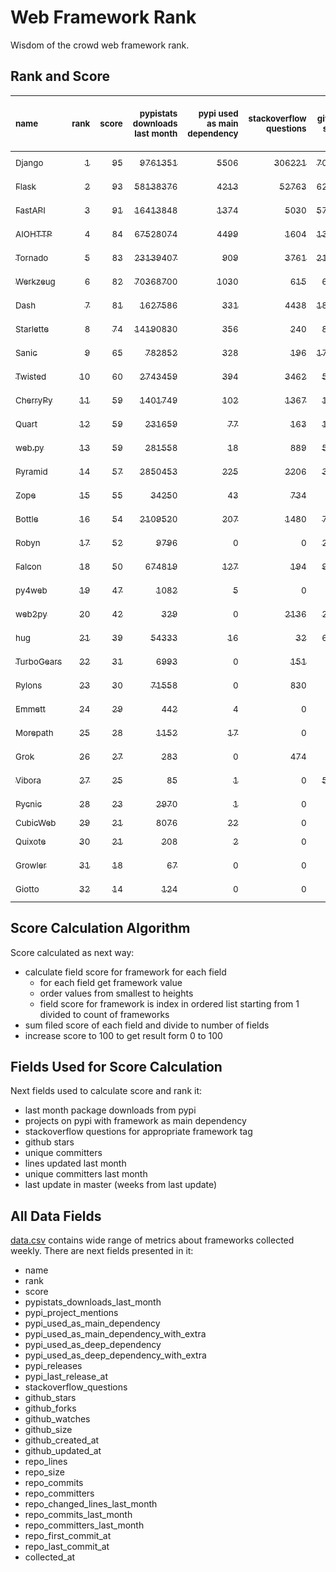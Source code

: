 # Web Framework Rank
Wisdom of the crowd web framework rank.

## Rank and Score
<sub>name</sub> | <sub>rank</sub> | <sub>score</sub> | <sub>pypistats downloads last month</sub> | <sub>pypi used as main dependency</sub> | <sub>stackoverflow questions</sub> | <sub>github stars</sub> | <sub>repo unique committers</sub> | <sub>repo changed lines last month</sub> | <sub>repo unique committers last month</sub> | <sub>repo last commit</sub>
:--- | ---: | ---: | ---: | ---: | ---: | ---: | ---: | ---: | ---: | ---:
[<sub>Django</sub>](https://github.com/django/django "first commit: 2005-07-13") | [<sub>1</sub>](# "  +0 last week") | [<sub>95</sub>](# "  -2 last week") | [<sub>9761351</sub>](# "  #7 in pypistats downloads last month -0.68% last week") | [<sub>5506</sub>](# "  #1 in pypi used as main dependency +0.46% last week") | [<sub>306221</sub>](# "  #1 in stackoverflow questions +0.07% last week") | [<sub>70134</sub>](# "  #1 in github stars +0.19% last week") | [<sub>2881</sub>](# "  #1 in repo unique committers +0.1% last week") | [<sub>22712</sub>](# "▼ #3 in repo changed lines last month +64.07% last week") | [<sub>31</sub>](# "  #1 in repo unique committers last month +0.0% last week") | [<sub>2023-04-28</sub>](# "  #1 in repo last commit 1 week ago")
[<sub>Flask</sub>](https://github.com/pallets/flask "first commit: 2010-04-06; uses: Werkzeug") | [<sub>2</sub>](# "  +0 last week") | [<sub>93</sub>](# "  +0 last week") | [<sub>58138376</sub>](# "  #3 in pypistats downloads last month +0.59% last week") | [<sub>4213</sub>](# "  #3 in pypi used as main dependency +0.38% last week") | [<sub>52763</sub>](# "  #2 in stackoverflow questions +0.17% last week") | [<sub>62756</sub>](# "  #2 in github stars +0.16% last week") | [<sub>829</sub>](# "  #2 in repo unique committers +0.0% last week") | [<sub>4254</sub>](# "  #5 in repo changed lines last month +2.9% last week") | [<sub>9</sub>](# "  #3 in repo unique committers last month +12.5% last week") | [<sub>2023-04-25</sub>](# "▲ #1 in repo last commit 1 week ago")
[<sub>FastAPI</sub>](https://github.com/tiangolo/fastapi "first commit: 2018-12-05; uses: Starlette") | [<sub>3</sub>](# "  +0 last week") | [<sub>91</sub>](# "  +2 last week") | [<sub>16413848</sub>](# "  #5 in pypistats downloads last month -0.64% last week") | [<sub>1374</sub>](# "  #4 in pypi used as main dependency +1.03% last week") | [<sub>5030</sub>](# "  #3 in stackoverflow questions +1.02% last week") | [<sub>57276</sub>](# "  #3 in github stars +0.53% last week") | [<sub>457</sub>](# "  #5 in repo unique committers +0.66% last week") | [<sub>22929</sub>](# "▼ #2 in repo changed lines last month +3.95% last week") | [<sub>24</sub>](# "  #2 in repo unique committers last month +20.0% last week") | [<sub>2023-04-25</sub>](# "▲ #1 in repo last commit 1 week ago")
[<sub>AIOHTTP</sub>](https://github.com/aio-libs/aiohttp "first commit: 2013-10-01") | [<sub>4</sub>](# "▲ +2 last week") | [<sub>84</sub>](# "▲ +3 last week") | [<sub>67528074</sub>](# "  #2 in pypistats downloads last month -0.08% last week") | [<sub>4499</sub>](# "  #2 in pypi used as main dependency +0.87% last week") | [<sub>1604</sub>](# "  #9 in stackoverflow questions +0.06% last week") | [<sub>13505</sub>](# "  #7 in github stars +0.22% last week") | [<sub>697</sub>](# "  #3 in repo unique committers +0.14% last week") | [<sub>167</sub>](# "▲ #10 in repo changed lines last month +288.37% last week") | [<sub>3</sub>](# "  #10 in repo unique committers last month +0.0% last week") | [<sub>2023-04-25</sub>](# "▲ #1 in repo last commit 1 week ago")
[<sub>Tornado</sub>](https://github.com/tornadoweb/tornado "first commit: 2009-09-09") | [<sub>5</sub>](# "▼ -1 last week") | [<sub>83</sub>](# "▼ -1 last week") | [<sub>23139407</sub>](# "  #4 in pypistats downloads last month +4.25% last week") | [<sub>909</sub>](# "  #6 in pypi used as main dependency +0.55% last week") | [<sub>3761</sub>](# "  #5 in stackoverflow questions +0.05% last week") | [<sub>21087</sub>](# "  #4 in github stars +0.07% last week") | [<sub>449</sub>](# "  #6 in repo unique committers +0.0% last week") | [<sub>528</sub>](# "▲ #8 in repo changed lines last month -20.72% last week") | [<sub>2</sub>](# "  #13 in repo unique committers last month +0.0% last week") | [<sub>2023-04-24</sub>](# "  #1 in repo last commit 1 week ago")
[<sub>Werkzeug</sub>](https://github.com/pallets/werkzeug "first commit: 2007-05-04; used by: Flask and Quart") | [<sub>6</sub>](# "▼ -1 last week") | [<sub>82</sub>](# "▼ -1 last week") | [<sub>70368700</sub>](# "  #1 in pypistats downloads last month +0.47% last week") | [<sub>1030</sub>](# "  #5 in pypi used as main dependency +0.29% last week") | [<sub>615</sub>](# "  #15 in stackoverflow questions +0.16% last week") | [<sub>6342</sub>](# "  #12 in github stars +0.05% last week") | [<sub>481</sub>](# "  #4 in repo unique committers +0.0% last week") | [<sub>12490</sub>](# "▼ #4 in repo changed lines last month +11.33% last week") | [<sub>6</sub>](# "  #5 in repo unique committers last month +0.0% last week") | [<sub>2023-04-28</sub>](# "▲ #1 in repo last commit 1 week ago")
[<sub>Dash</sub>](https://github.com/plotly/dash "first commit: 2015-04-10") | [<sub>7</sub>](# "  +0 last week") | [<sub>81</sub>](# "  +1 last week") | [<sub>1627586</sub>](# "  #11 in pypistats downloads last month +3.9% last week") | [<sub>331</sub>](# "  #9 in pypi used as main dependency +0.3% last week") | [<sub>4438</sub>](# "  #4 in stackoverflow questions +0.16% last week") | [<sub>18576</sub>](# "  #5 in github stars +0.19% last week") | [<sub>164</sub>](# "  #15 in repo unique committers +0.0% last week") | [<sub>144552</sub>](# "▲ #1 in repo changed lines last month +2161.81% last week") | [<sub>6</sub>](# "  #5 in repo unique committers last month +0.0% last week") | [<sub>2023-04-26</sub>](# "▲ #1 in repo last commit 1 week ago")
[<sub>Starlette</sub>](https://github.com/encode/starlette "first commit: 2018-06-25; used by: FastAPI") | [<sub>8</sub>](# "  +0 last week") | [<sub>74</sub>](# "  +2 last week") | [<sub>14190830</sub>](# "  #6 in pypistats downloads last month -0.25% last week") | [<sub>356</sub>](# "  #8 in pypi used as main dependency +1.42% last week") | [<sub>240</sub>](# "  #17 in stackoverflow questions +0.84% last week") | [<sub>8211</sub>](# "  #9 in github stars +0.48% last week") | [<sub>239</sub>](# "  #11 in repo unique committers +0.42% last week") | [<sub>73</sub>](# "▲ #12 in repo changed lines last month +19.67% last week") | [<sub>6</sub>](# "▲ #5 in repo unique committers last month +20.0% last week") | [<sub>2023-04-28</sub>](# "▲ #1 in repo last commit 1 week ago")
[<sub>Sanic</sub>](https://github.com/sanic-org/sanic "first commit: 2016-05-26") | [<sub>9</sub>](# "▲ +1 last week") | [<sub>65</sub>](# "▲ -4 last week") | [<sub>782852</sub>](# "  #13 in pypistats downloads last month +5.68% last week") | [<sub>328</sub>](# "  #10 in pypi used as main dependency +0.31% last week") | [<sub>196</sub>](# "  #18 in stackoverflow questions +0.0% last week") | [<sub>17020</sub>](# "  #6 in github stars +0.02% last week") | [<sub>364</sub>](# "  #7 in repo unique committers +0.0% last week") | [<sub>11</sub>](# "▼ #15 in repo changed lines last month -98.77% last week") | [<sub>1</sub>](# "▼ #14 in repo unique committers last month -50.0% last week") | [<sub>2023-04-09</sub>](# "▼ #13 in repo last commit 3 weeks ago")
[<sub>Twisted</sub>](https://github.com/twisted/twisted "first commit: 2001-07-09") | [<sub>10</sub>](# "▼ -1 last week") | [<sub>60</sub>](# "▼ -11 last week") | [<sub>2743459</sub>](# "  #9 in pypistats downloads last month -0.34% last week") | [<sub>394</sub>](# "  #7 in pypi used as main dependency +0.25% last week") | [<sub>3462</sub>](# "  #6 in stackoverflow questions +0.0% last week") | [<sub>5027</sub>](# "  #15 in github stars +0.0% last week") | [<sub>296</sub>](# "  #9 in repo unique committers +0.0% last week") | [<sub>0</sub>](# "▼ #16 in repo changed lines last month -100.0% last week") | [<sub>0</sub>](# "▼ #16 in repo unique committers last month -100.0% last week") | [<sub>2023-03-28</sub>](# "  #16 in repo last commit 5 weeks ago")
[<sub>CherryPy</sub>](https://github.com/cherrypy/cherrypy "first commit: 2004-11-20") | [<sub>11</sub>](# "  +0 last week") | [<sub>59</sub>](# "  -1 last week") | [<sub>1401749</sub>](# "  #12 in pypistats downloads last month -7.0% last week") | [<sub>102</sub>](# "  #14 in pypi used as main dependency +0.0% last week") | [<sub>1367</sub>](# "  #11 in stackoverflow questions +0.07% last week") | [<sub>1673</sub>](# "  #20 in github stars +0.18% last week") | [<sub>148</sub>](# "  #16 in repo unique committers +0.0% last week") | [<sub>51</sub>](# "  #13 in repo changed lines last month -42.05% last week") | [<sub>3</sub>](# "▼ #10 in repo unique committers last month -25.0% last week") | [<sub>2023-04-01</sub>](# "  #15 in repo last commit 5 weeks ago")
[<sub>Quart</sub>](https://github.com/pallets/quart "first commit: 2017-05-14; uses: Werkzeug") | [<sub>12</sub>](# "▲ +4 last week") | [<sub>59</sub>](# "▲ +6 last week") | [<sub>231659</sub>](# "  #16 in pypistats downloads last month -0.21% last week") | [<sub>77</sub>](# "  #15 in pypi used as main dependency +0.0% last week") | [<sub>163</sub>](# "  #20 in stackoverflow questions +1.24% last week") | [<sub>1803</sub>](# "  #19 in github stars +1.29% last week") | [<sub>90</sub>](# "  #19 in repo unique committers +3.45% last week") | [<sub>362</sub>](# "▲ #9 in repo changed lines last month +50.83% last week") | [<sub>4</sub>](# "▲ #9 in repo unique committers last month +300.0% last week") | [<sub>2023-04-25</sub>](# "▲ #1 in repo last commit 1 week ago")
[<sub>web.py</sub>](https://github.com/webpy/webpy "first commit: 1970-01-01") | [<sub>13</sub>](# "▼ -1 last week") | [<sub>59</sub>](# "▼ +0 last week") | [<sub>281558</sub>](# "  #15 in pypistats downloads last month -4.87% last week") | [<sub>18</sub>](# "  #18 in pypi used as main dependency +0.0% last week") | [<sub>889</sub>](# "  #12 in stackoverflow questions +0.0% last week") | [<sub>5802</sub>](# "  #13 in github stars +0.03% last week") | [<sub>94</sub>](# "  #18 in repo unique committers +0.0% last week") | [<sub>74</sub>](# "▲ #11 in repo changed lines last month +0.0% last week") | [<sub>1</sub>](# "▲ #14 in repo unique committers last month +0.0% last week") | [<sub>2023-04-20</sub>](# "▼ #12 in repo last commit 2 weeks ago")
[<sub>Pyramid</sub>](https://github.com/Pylons/pyramid "first commit: 2008-07-04; used by: CubicWeb") | [<sub>14</sub>](# "▼ -1 last week") | [<sub>57</sub>](# "▼ +0 last week") | [<sub>2850453</sub>](# "  #8 in pypistats downloads last month +0.12% last week") | [<sub>225</sub>](# "  #11 in pypi used as main dependency +0.45% last week") | [<sub>2206</sub>](# "  #7 in stackoverflow questions +0.05% last week") | [<sub>3780</sub>](# "  #16 in github stars +0.05% last week") | [<sub>362</sub>](# "  #8 in repo unique committers +0.0% last week") | [<sub>0</sub>](# "▲ #16 in repo changed lines last month +100% last week") | [<sub>0</sub>](# "▲ #16 in repo unique committers last month +100% last week") | [<sub>2023-02-16</sub>](# "  #19 in repo last commit 11 weeks ago")
[<sub>Zope</sub>](https://github.com/zopefoundation/Zope "first commit: 1996-06-17") | [<sub>15</sub>](# "▼ -1 last week") | [<sub>55</sub>](# "▼ -2 last week") | [<sub>34250</sub>](# "  #19 in pypistats downloads last month +10.5% last week") | [<sub>43</sub>](# "  #16 in pypi used as main dependency +0.0% last week") | [<sub>734</sub>](# "  #14 in stackoverflow questions +0.0% last week") | [<sub>323</sub>](# "  #25 in github stars -0.31% last week") | [<sub>176</sub>](# "  #14 in repo unique committers +0.0% last week") | [<sub>32</sub>](# "▼ #14 in repo changed lines last month -91.37% last week") | [<sub>5</sub>](# "▼ #8 in repo unique committers last month +0.0% last week") | [<sub>2023-04-11</sub>](# "▼ #13 in repo last commit 3 weeks ago")
[<sub>Bottle</sub>](https://github.com/bottlepy/bottle "first commit: 2009-06-30") | [<sub>16</sub>](# "▼ -1 last week") | [<sub>54</sub>](# "▼ +0 last week") | [<sub>2109520</sub>](# "  #10 in pypistats downloads last month -1.21% last week") | [<sub>207</sub>](# "  #12 in pypi used as main dependency +0.49% last week") | [<sub>1480</sub>](# "  #10 in stackoverflow questions +0.07% last week") | [<sub>7971</sub>](# "  #10 in github stars +0.21% last week") | [<sub>231</sub>](# "  #12 in repo unique committers +0.0% last week") | [<sub>0</sub>](# "▲ #16 in repo changed lines last month +100% last week") | [<sub>0</sub>](# "▲ #16 in repo unique committers last month +100% last week") | [<sub>2022-09-05</sub>](# "  #23 in repo last commit 34 weeks ago")
[<sub>Robyn</sub>](https://github.com/sansyrox/robyn "first commit: 2021-05-22") | [<sub>17</sub>](# "  +0 last week") | [<sub>52</sub>](# "  +0 last week") | [<sub>9796</sub>](# "  #20 in pypistats downloads last month +3.97% last week") | [<sub>0</sub>](# "  #26 in pypi used as main dependency +100% last week") | [<sub>0</sub>](# "  #23 in stackoverflow questions +100% last week") | [<sub>2606</sub>](# "  #17 in github stars +0.85% last week") | [<sub>47</sub>](# "  #21 in repo unique committers +2.17% last week") | [<sub>1348</sub>](# "  #6 in repo changed lines last month +9.68% last week") | [<sub>8</sub>](# "  #4 in repo unique committers last month +14.29% last week") | [<sub>2023-04-25</sub>](# "▲ #1 in repo last commit 1 week ago")
[<sub>Falcon</sub>](https://github.com/falconry/falcon "first commit: 2012-12-06; used by: hug") | [<sub>18</sub>](# "  +0 last week") | [<sub>50</sub>](# "  +0 last week") | [<sub>674819</sub>](# "  #14 in pypistats downloads last month -0.65% last week") | [<sub>127</sub>](# "  #13 in pypi used as main dependency +0.0% last week") | [<sub>194</sub>](# "  #19 in stackoverflow questions +0.0% last week") | [<sub>9042</sub>](# "  #8 in github stars +0.01% last week") | [<sub>203</sub>](# "  #13 in repo unique committers +0.0% last week") | [<sub>0</sub>](# "▲ #16 in repo changed lines last month +100% last week") | [<sub>0</sub>](# "▲ #16 in repo unique committers last month +100% last week") | [<sub>2023-01-18</sub>](# "  #21 in repo last commit 15 weeks ago")
[<sub>py4web</sub>](https://github.com/web2py/py4web "first commit: 2019-03-25") | [<sub>19</sub>](# "  +0 last week") | [<sub>47</sub>](# "  +0 last week") | [<sub>1082</sub>](# "▼ #25 in pypistats downloads last month +2.46% last week") | [<sub>5</sub>](# "  #21 in pypi used as main dependency +0.0% last week") | [<sub>0</sub>](# "  #23 in stackoverflow questions +100% last week") | [<sub>198</sub>](# "  #27 in github stars +0.51% last week") | [<sub>66</sub>](# "  #20 in repo unique committers +0.0% last week") | [<sub>1123</sub>](# "  #7 in repo changed lines last month +4.08% last week") | [<sub>3</sub>](# "  #10 in repo unique committers last month +0.0% last week") | [<sub>2023-04-28</sub>](# "▲ #1 in repo last commit 1 week ago")
[<sub>web2py</sub>](https://github.com/web2py/web2py "first commit: 2011-11-23") | [<sub>20</sub>](# "  +0 last week") | [<sub>42</sub>](# "  +1 last week") | [<sub>329</sub>](# "▲ #27 in pypistats downloads last month -2.37% last week") | [<sub>0</sub>](# "  #26 in pypi used as main dependency +100% last week") | [<sub>2136</sub>](# "  #8 in stackoverflow questions +0.0% last week") | [<sub>2038</sub>](# "  #18 in github stars +0.05% last week") | [<sub>271</sub>](# "  #10 in repo unique committers +0.0% last week") | [<sub>0</sub>](# "▲ #16 in repo changed lines last month +100% last week") | [<sub>0</sub>](# "▲ #16 in repo unique committers last month +100% last week") | [<sub>2023-03-23</sub>](# "  #17 in repo last commit 6 weeks ago")
[<sub>hug</sub>](https://github.com/hugapi/hug "first commit: 2015-07-17; uses: Falcon") | [<sub>21</sub>](# "  +0 last week") | [<sub>39</sub>](# "  +0 last week") | [<sub>54333</sub>](# "  #18 in pypistats downloads last month -5.6% last week") | [<sub>16</sub>](# "  #20 in pypi used as main dependency +0.0% last week") | [<sub>32</sub>](# "  #22 in stackoverflow questions +0.0% last week") | [<sub>6720</sub>](# "  #11 in github stars -0.01% last week") | [<sub>123</sub>](# "  #17 in repo unique committers +0.0% last week") | [<sub>0</sub>](# "▲ #16 in repo changed lines last month +100% last week") | [<sub>0</sub>](# "▲ #16 in repo unique committers last month +100% last week") | [<sub>2020-08-10</sub>](# "  #27 in repo last commit 142 weeks ago")
[<sub>TurboGears</sub>](https://github.com/TurboGears/tg2 "first commit: 2007-06-27") | [<sub>22</sub>](# "  +0 last week") | [<sub>31</sub>](# "  +1 last week") | [<sub>6993</sub>](# "  #22 in pypistats downloads last month +12.94% last week") | [<sub>0</sub>](# "  #26 in pypi used as main dependency +100% last week") | [<sub>151</sub>](# "  #21 in stackoverflow questions +0.0% last week") | [<sub>781</sub>](# "  #22 in github stars +0.0% last week") | [<sub>36</sub>](# "  #23 in repo unique committers +0.0% last week") | [<sub>0</sub>](# "▲ #16 in repo changed lines last month +100% last week") | [<sub>0</sub>](# "▲ #16 in repo unique committers last month +100% last week") | [<sub>2023-01-29</sub>](# "  #20 in repo last commit 13 weeks ago")
[<sub>Pylons</sub>](https://github.com/Pylons/pylons "first commit: 2006-02-18") | [<sub>23</sub>](# "  +0 last week") | [<sub>30</sub>](# "  +0 last week") | [<sub>71558</sub>](# "  #17 in pypistats downloads last month -0.97% last week") | [<sub>0</sub>](# "  #26 in pypi used as main dependency +100% last week") | [<sub>830</sub>](# "  #13 in stackoverflow questions +0.0% last week") | [<sub>226</sub>](# "  #26 in github stars +0.0% last week") | [<sub>36</sub>](# "  #23 in repo unique committers +0.0% last week") | [<sub>0</sub>](# "▲ #16 in repo changed lines last month +100% last week") | [<sub>0</sub>](# "▲ #16 in repo unique committers last month +100% last week") | [<sub>2018-01-12</sub>](# "  #30 in repo last commit 277 weeks ago")
[<sub>Emmett</sub>](https://github.com/emmett-framework/emmett "first commit: 2014-10-22") | [<sub>24</sub>](# "  +0 last week") | [<sub>29</sub>](# "  +0 last week") | [<sub>442</sub>](# "  #26 in pypistats downloads last month -19.78% last week") | [<sub>4</sub>](# "  #22 in pypi used as main dependency +0.0% last week") | [<sub>0</sub>](# "  #23 in stackoverflow questions +100% last week") | [<sub>830</sub>](# "  #21 in github stars +0.0% last week") | [<sub>23</sub>](# "  #27 in repo unique committers +0.0% last week") | [<sub>0</sub>](# "▲ #16 in repo changed lines last month +100% last week") | [<sub>0</sub>](# "▲ #16 in repo unique committers last month +100% last week") | [<sub>2023-03-19</sub>](# "  #17 in repo last commit 6 weeks ago")
[<sub>Morepath</sub>](https://github.com/morepath/morepath "first commit: 2013-07-17") | [<sub>25</sub>](# "  +0 last week") | [<sub>28</sub>](# "  +1 last week") | [<sub>1152</sub>](# "▲ #24 in pypistats downloads last month +30.46% last week") | [<sub>17</sub>](# "  #19 in pypi used as main dependency +0.0% last week") | [<sub>0</sub>](# "  #23 in stackoverflow questions +100% last week") | [<sub>395</sub>](# "  #24 in github stars +0.0% last week") | [<sub>28</sub>](# "  #25 in repo unique committers +0.0% last week") | [<sub>0</sub>](# "▲ #16 in repo changed lines last month +100% last week") | [<sub>0</sub>](# "▲ #16 in repo unique committers last month +100% last week") | [<sub>2022-05-29</sub>](# "  #25 in repo last commit 48 weeks ago")
[<sub>Grok</sub>](https://github.com/zopefoundation/grok "first commit: 2006-10-14") | [<sub>26</sub>](# "  +0 last week") | [<sub>27</sub>](# "  +0 last week") | [<sub>283</sub>](# "▼ #28 in pypistats downloads last month -22.04% last week") | [<sub>0</sub>](# "  #26 in pypi used as main dependency +100% last week") | [<sub>474</sub>](# "  #16 in stackoverflow questions +0.42% last week") | [<sub>21</sub>](# "  #31 in github stars +0.0% last week") | [<sub>41</sub>](# "  #22 in repo unique committers +0.0% last week") | [<sub>0</sub>](# "▲ #16 in repo changed lines last month +100% last week") | [<sub>0</sub>](# "▲ #16 in repo unique committers last month +100% last week") | [<sub>2022-12-29</sub>](# "  #22 in repo last commit 18 weeks ago")
[<sub>Vibora</sub>](https://github.com/vibora-io/vibora "first commit: 2018-06-13") | [<sub>27</sub>](# "  +0 last week") | [<sub>25</sub>](# "  +0 last week") | [<sub>85</sub>](# "  #31 in pypistats downloads last month -5.56% last week") | [<sub>1</sub>](# "  #24 in pypi used as main dependency +0.0% last week") | [<sub>0</sub>](# "  #23 in stackoverflow questions +100% last week") | [<sub>5716</sub>](# "  #14 in github stars +0.04% last week") | [<sub>27</sub>](# "  #26 in repo unique committers +0.0% last week") | [<sub>0</sub>](# "▲ #16 in repo changed lines last month +100% last week") | [<sub>0</sub>](# "▲ #16 in repo unique committers last month +100% last week") | [<sub>2019-02-11</sub>](# "  #29 in repo last commit 220 weeks ago")
[<sub>Pycnic</sub>](https://github.com/nullism/pycnic "first commit: 2015-11-04") | [<sub>28</sub>](# "  +0 last week") | [<sub>23</sub>](# "  +0 last week") | [<sub>2970</sub>](# "  #23 in pypistats downloads last month -10.81% last week") | [<sub>1</sub>](# "  #24 in pypi used as main dependency +0.0% last week") | [<sub>0</sub>](# "  #23 in stackoverflow questions +100% last week") | [<sub>159</sub>](# "  #28 in github stars +0.0% last week") | [<sub>11</sub>](# "  #28 in repo unique committers +0.0% last week") | [<sub>0</sub>](# "▲ #16 in repo changed lines last month +100% last week") | [<sub>0</sub>](# "▲ #16 in repo unique committers last month +100% last week") | [<sub>2022-04-05</sub>](# "  #26 in repo last commit 56 weeks ago")
[<sub>CubicWeb</sub>](https://forge.extranet.logilab.fr/cubicweb/cubicweb "uses: Pyramid") | [<sub>29</sub>](# "  +0 last week") | [<sub>21</sub>](# "  +0 last week") | [<sub>8076</sub>](# "  #21 in pypistats downloads last month -4.74% last week") | [<sub>22</sub>](# "  #17 in pypi used as main dependency +0.0% last week") | [<sub>0</sub>](# "  #23 in stackoverflow questions +100% last week") | [<sub>0</sub>](# "  #32 in github stars +100% last week") | [<sub>0</sub>](# "  #32 in repo unique committers +100% last week") | [<sub>0</sub>](# "▲ #16 in repo changed lines last month +100% last week") | [<sub>0</sub>](# "▲ #16 in repo unique committers last month +100% last week") | [<sub></sub>](# "  #31 in repo last commit")
[<sub>Quixote</sub>](https://github.com/nascheme/quixote "first commit: 2006-03-16") | [<sub>30</sub>](# "  +0 last week") | [<sub>21</sub>](# "  +0 last week") | [<sub>208</sub>](# "  #29 in pypistats downloads last month -11.49% last week") | [<sub>2</sub>](# "  #23 in pypi used as main dependency +0.0% last week") | [<sub>0</sub>](# "  #23 in stackoverflow questions +100% last week") | [<sub>81</sub>](# "  #29 in github stars +0.0% last week") | [<sub>6</sub>](# "  #29 in repo unique committers +0.0% last week") | [<sub>0</sub>](# "▲ #16 in repo changed lines last month +100% last week") | [<sub>0</sub>](# "▲ #16 in repo unique committers last month +100% last week") | [<sub>2022-06-23</sub>](# "  #24 in repo last commit 45 weeks ago")
[<sub>Growler</sub>](https://github.com/pyGrowler/Growler "first commit: 2014-08-17") | [<sub>31</sub>](# "  +0 last week") | [<sub>18</sub>](# "  +0 last week") | [<sub>67</sub>](# "  #32 in pypistats downloads last month -2.9% last week") | [<sub>0</sub>](# "  #26 in pypi used as main dependency +100% last week") | [<sub>0</sub>](# "  #23 in stackoverflow questions +100% last week") | [<sub>686</sub>](# "  #23 in github stars +0.0% last week") | [<sub>6</sub>](# "  #29 in repo unique committers +0.0% last week") | [<sub>0</sub>](# "▲ #16 in repo changed lines last month +100% last week") | [<sub>0</sub>](# "▲ #16 in repo unique committers last month +100% last week") | [<sub>2020-03-08</sub>](# "  #28 in repo last commit 164 weeks ago")
[<sub>Giotto</sub>](https://github.com/priestc/giotto "first commit: 2012-02-26") | [<sub>32</sub>](# "  +0 last week") | [<sub>14</sub>](# "  +0 last week") | [<sub>124</sub>](# "  #30 in pypistats downloads last month -21.52% last week") | [<sub>0</sub>](# "  #26 in pypi used as main dependency +100% last week") | [<sub>0</sub>](# "  #23 in stackoverflow questions +100% last week") | [<sub>58</sub>](# "  #30 in github stars +0.0% last week") | [<sub>3</sub>](# "  #31 in repo unique committers +0.0% last week") | [<sub>0</sub>](# "▲ #16 in repo changed lines last month +100% last week") | [<sub>0</sub>](# "▲ #16 in repo unique committers last month +100% last week") | [<sub>2013-10-07</sub>](# "  #31 in repo last commit 499 weeks ago")

## Score Calculation Algorithm
Score calculated as next way:
- calculate field score for framework for each field
  - for each field get framework value
  - order values from smallest to heights
  - field score for framework is index in ordered list starting from 1 divided to count of frameworks
- sum filed score of each field and divide to number of fields
- increase score to 100 to get result form 0 to 100

## Fields Used for Score Calculation
Next fields used to calculate score and rank it:
- last month package downloads from pypi
- projects on pypi with framework as main dependency
- stackoverflow questions for appropriate framework tag
- github stars
- unique committers
- lines updated last month
- unique committers last month
- last update in master (weeks from last update)

## All Data Fields
[data.csv](data.csv) contains wide range of metrics about frameworks collected weekly.
There are next fields presented in it: 

- name
- rank
- score
- pypistats_downloads_last_month
- pypi_project_mentions
- pypi_used_as_main_dependency
- pypi_used_as_main_dependency_with_extra
- pypi_used_as_deep_dependency
- pypi_used_as_deep_dependency_with_extra
- pypi_releases
- pypi_last_release_at
- stackoverflow_questions
- github_stars
- github_forks
- github_watches
- github_size
- github_created_at
- github_updated_at
- repo_lines
- repo_size
- repo_commits
- repo_committers
- repo_changed_lines_last_month
- repo_commits_last_month
- repo_committers_last_month
- repo_first_commit_at
- repo_last_commit_at
- collected_at
